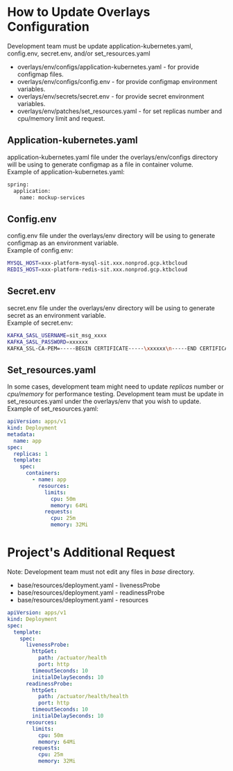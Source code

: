# How to Update Overlays Configuration

Development team must be update application-kubernetes.yaml, config.env, secret.env, and/or set_resources.yaml
* overlays/env/configs/application-kubernetes.yaml - for provide configmap files.
* overlays/env/configs/config.env - for provide configmap environment variables.
* overlays/env/secrets/secret.env - for provide secret environment variables.
* overlays/env/patches/set_resources.yaml - for set replicas number and cpu/memory limit and request.

## Application-kubernetes.yaml
application-kubernetes.yaml file under the overlays/env/configs directory will be using to generate configmap as a file in container volume.  
Example of application-kubernetes.yaml:
```bash
spring:
  application:
    name: mockup-services
```

## Config.env
config.env file under the overlays/env directory will be using to generate configmap as an environment variable.  
Example of config.env:
```bash
MYSQL_HOST=xxx-platform-mysql-sit.xxx.nonprod.gcp.ktbcloud
REDIS_HOST=xxx-platform-redis-sit.xxx.nonprod.gcp.ktbcloud
```

## Secret.env
secret.env file under the overlays/env directory will be using to generate secret as an environment variable.  
Example of secret.env:
```bash
KAFKA_SASL_USERNAME=sit_msg_xxxx
KAFKA_SASL_PASSWORD=xxxxxx
KAFKA_SSL-CA-PEM=-----BEGIN CERTIFICATE-----\xxxxxx\n-----END CERTIFICATE-----
```

## Set_resources.yaml
In some cases, development team might need to update *replicas* number or *cpu/memory* for performance testing. Development team must be update in set_resources.yaml under the overlays/env that you wish to update.  
Example of set_resources.yaml:
```yaml
apiVersion: apps/v1
kind: Deployment
metadata:
  name: app
spec:
  replicas: 1
  template:
    spec:
      containers:
        - name: app 
          resources:
            limits:
              cpu: 50m
              memory: 64Mi
            requests:
              cpu: 25m
              memory: 32Mi

```
# Project's Additional Request 
Note: Development team must not edit any files in *base* directory.

* base/resources/deployment.yaml - livenessProbe
* base/resources/deployment.yaml - readinessProbe
* base/resources/deployment.yaml - resources

```yaml
apiVersion: apps/v1
kind: Deployment
spec:
  template:
    spec:
      livenessProbe:
        httpGet:
          path: /actuator/health
          port: http
        timeoutSeconds: 10
        initialDelaySeconds: 10
      readinessProbe:
        httpGet:
          path: /actuator/health/health
          port: http
        timeoutSeconds: 10
        initialDelaySeconds: 10
      resources:
        limits:
          cpu: 50m
          memory: 64Mi
        requests:
          cpu: 25m
          memory: 32Mi
```
